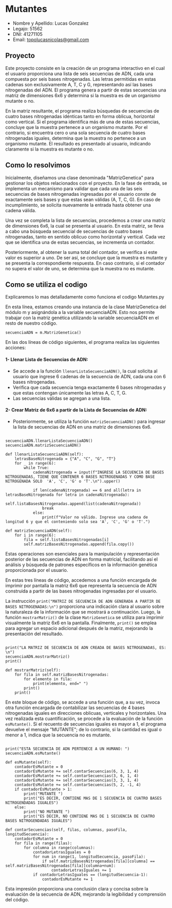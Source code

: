 # Mutantes
* Nombre y Apellido: Lucas Gonzalez
* Legajo: 51562
* DNI: 41271105
* Email: topolucasnicolas@gmail.com

## Proyecto

Este proyecto consiste en la creación de un programa interactivo en el cual el usuario proporciona una lista de seis secuencias de ADN, cada una compuesta por seis bases nitrogenadas. Las letras permitidas en estas cadenas son exclusivamente A, T, C y G, representando así las bases nitrogenadas del ADN. El programa genera a partir de estas secuencias una matriz de dimensiones 6x6 y determina si la muestra es de un organismo mutante o no.

En la matriz resultante, el programa realiza búsquedas de secuencias de cuatro bases nitrogenadas idénticas tanto en forma oblicua, horizontal como vertical. Si el programa identifica más de una de estas secuencias, concluye que la muestra pertenece a un organismo mutante. Por el contrario, si encuentra cero o una sola secuencia de cuatro bases nitrogenadas iguales, determina que la muestra no pertenece a un organismo mutante. El resultado es presentado al usuario, indicando claramente si la muestra es mutante o no.

## Como lo resolvimos
Inicialmente, diseñamos una clase denominada "MatrizGenetica" para gestionar los objetos relacionados con el proyecto. En la fase de entrada, se implementa un mecanismo para validar que cada una de las seis secuencias de bases nitrogenadas ingresadas por el usuario conste de exactamente seis bases y que estas sean válidas (A, T, C, G). En caso de incumplimiento, se solicita nuevamente la entrada hasta obtener una cadena válida.

Una vez se completa la lista de secuencias, procedemos a crear una matriz de dimensiones 6x6, la cual se presenta al usuario. En esta matriz, se lleva a cabo una búsqueda secuencial de secuencias de cuatro bases nitrogenadas, tanto en sentido oblicuo como horizontal y vertical. Cada vez que se identifica una de estas secuencias, se incrementa un contador.

Posteriormente, al obtener la suma total del contador, se verifica si este valor es superior a uno. De ser así, se concluye que la muestra es mutante y se presenta la correspondiente respuesta. En caso contrario, si el contador no supera el valor de uno, se determina que la muestra no es mutante. 



## Como se utiliza el codigo

Explicaremos lo mas detalladamente como funciona el codigo Mutantes.py

En esta línea, estamos creando una instancia de la clase MatrizGenetica del módulo m y asignándola a la variable secuenciaADN. Esto nos permite trabajar con la matriz genética utilizando la variable secuenciaADN en el resto de nuestro código.


```
secuenciaADN = m.MatrizGenetica()

```


En las dos líneas de código siguientes, el programa realiza las siguientes acciones:

#### 1- Llenar Lista de Secuencias de ADN:

* Se accede a la función `llenarListaSecuenciaADN()`, la cual solicita al usuario que ingrese 6 cadenas de la secuencia de ADN, cada una con 6 bases nitrogenadas.
* Verifica que cada secuencia tenga exactamente 6 bases nitrogenadas y que estas contengan únicamente las letras A, C, T, G.
* Las secuencias válidas se agregan a una lista.

#### 2- Crear Matriz de 6x6 a partir de la Lista de Secuencias de ADN:

* Posteriormente, se utiliza la función `matrizSecuenciaADN()` para ingresar la lista de secuencias de ADN en una matriz de dimensiones 6x6.

```

secuenciaADN.llenarListaSecuenciaADN()
secuenciaADN.matrizSecuenciaADN()

```
```
def llenarListaSecuenciaADN(self):
    letrasBaseNitrogenada = {"A", "C", "G", "T"}
    for _ in range(6):            
        while True:
            cadenaNitrogenada = input(f"INGRESE LA SECUENCIA DE BASES NITROGENADAS, TIENE QUE CONTENER 6 BASES NITROGENADAS Y COMO BASE NITROGENADA SOLO  'A', 'C', 'G' o 'T'.\n").upper()

            if len(cadenaNitrogenada) == 6 and all(letra in letrasBaseNitrogenada for letra in cadenaNitrogenada):
                self.listaBasesNitrogenadas.append(list(cadenaNitrogenada))
                break
            else: 
                print(f"Valor no válido. Ingrese una cadena de longitud 6 y que el conteniendo solo sea 'A', 'C', 'G' o 'T'.")

def matrizSecuenciaADN(self):
    for i in range(6):
        fila = self.listaBasesNitrogenadas[i]
        self.matrizBasesNitrogenadas.append(fila.copy())
```
Estas operaciones son esenciales para la manipulación y representación posterior de las secuencias de ADN en forma matricial, facilitando así el análisis y búsqueda de patrones específicos en la información genética proporcionada por el usuario.

En estas tres líneas de código, accedemos a una función encargada de imprimir por pantalla la matriz 6x6 que representa la secuencia de ADN construida a partir de las bases nitrogenadas ingresadas por el usuario.

La instrucción `print("MATRIZ DE SECUENCIA DE ADN GENERADA A PARTIR DE BASES NITROGENADAS:\n")`
proporciona una indicación clara al usuario sobre la naturaleza de la información que se mostrará a continuación. Luego, la función `mostrarMatriz()` de la clase `MatrizGenetica` se utiliza para imprimir visualmente la matriz 6x6 en la pantalla. Finalmente, `print()` se emplea para agregar un espacio adicional después de la matriz, mejorando la presentación del resultado.

```

print("LA MATRIZ DE SECUENCIA DE ADN CREADA DE BASES NITROGENADAS, ES: \n")
secuenciaADN.mostrarMatriz()
print()

```
```
def mostrarMatriz(self):
    for fila in self.matrizBasesNitrogenadas:
        for elemento in fila:
            print(elemento, end=" ")
        print()
    print()
```

En este bloque de código, se accede a una función que, a su vez, invoca otra función encargada de contabilizar las secuencias de 4 bases nitrogenadas iguales en direcciones oblicuas, verticales y horizontales. Una vez realizada esta cuantificación, se procede a la evaluación de la función `esMutante()`. Si el recuento de secuencias iguales es mayor a 1, el programa devuelve el mensaje "MUTANTE"; de lo contrario, si la cantidad es igual o menor a 1, indica que la secuencia no es mutante.

```

print("ESTA SECUENCIA DE ADN PERTENECE A UN HUMANO: ")
secuenciaADN.esMutante()

```
```
def esMutante(self):
    contadorEsMutante = 0
    contadorEsMutante += self.contarSecuencias(6, 3, 1, 4)
    contadorEsMutante += self.contarSecuencias(3, 6, 1, 4)
    contadorEsMutante += self.contarSecuencias(3, 3, 1, 4)
    contadorEsMutante += self.contarSecuencias(5, 2, -1, 4)
    if contadorEsMutante > 1:
        print("MUTANTE ")
        print("ES DECIR, CONTIENE MAS DE 1 SECUENCIA DE CUATRO BASES NITROGENDADAS IGUALES")
    else:
        print("NO MUTANTE ")
        print("ES DECIR, NO CONTIENE MAS DE 1 SECUENCIA DE CUATRO BASES NITROGENDADAS IGUALES")

def contarSecuencias(self, filas, columnas, pasoFila, longitudSecuencia):
    contadorEsMutante = 0
    for fila in range(filas):
        for columna in range(columnas):
            contadorLetrasIguales = 0
            for num in range(1, longitudSecuencia, pasoFila):
                if self.matrizBasesNitrogenadas[fila][columna] == self.matrizBasesNitrogenadas[fila][columna+num]:
                    contadorLetrasIguales += 1
            if contadorLetrasIguales == (longitudSecuencia-1):
                contadorEsMutante += 1
```
Esta impresión proporciona una conclusión clara y concisa sobre la evaluación de la secuencia de ADN, mejorando la legibilidad y comprensión del código.



